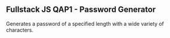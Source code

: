 ## Fullstack JS QAP1 - Password Generator

Generates a password of a specified length with a wide variety of characters.
